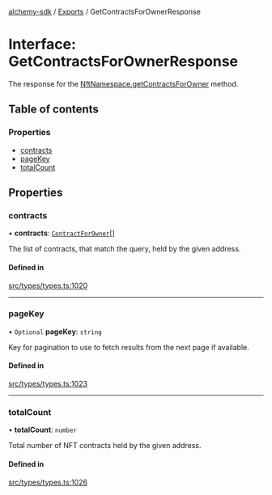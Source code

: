 [alchemy-sdk](../README.md) / [Exports](../modules.md) / GetContractsForOwnerResponse

# Interface: GetContractsForOwnerResponse

The response for the [NftNamespace.getContractsForOwner](../classes/NftNamespace.md#getcontractsforowner) method.

## Table of contents

### Properties

- [contracts](GetContractsForOwnerResponse.md#contracts)
- [pageKey](GetContractsForOwnerResponse.md#pagekey)
- [totalCount](GetContractsForOwnerResponse.md#totalcount)

## Properties

### contracts

• **contracts**: [`ContractForOwner`](ContractForOwner.md)[]

The list of contracts, that match the query, held by the given address.

#### Defined in

[src/types/types.ts:1020](https://github.com/alchemyplatform/alchemy-sdk-js/blob/5fad342/src/types/types.ts#L1020)

___

### pageKey

• `Optional` **pageKey**: `string`

Key for pagination to use to fetch results from the next page if available.

#### Defined in

[src/types/types.ts:1023](https://github.com/alchemyplatform/alchemy-sdk-js/blob/5fad342/src/types/types.ts#L1023)

___

### totalCount

• **totalCount**: `number`

Total number of NFT contracts held by the given address.

#### Defined in

[src/types/types.ts:1026](https://github.com/alchemyplatform/alchemy-sdk-js/blob/5fad342/src/types/types.ts#L1026)
